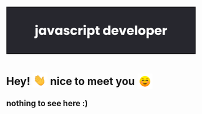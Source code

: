
<img src="https://github.com/hawkeye359/hawkeye359/blob/9e07a796d3aecde17842d5b43c94df29da4aeaf9/assets/banner%20(1).png"><br>
#  Hey! <img src="assets/waving_hand.gif" style="height:40px; position: relative; top: 7px"> nice to meet you <img src="assets/smiling_face.gif" style="height:40px; position: relative; top: 10px">
## nothing to see here :)
